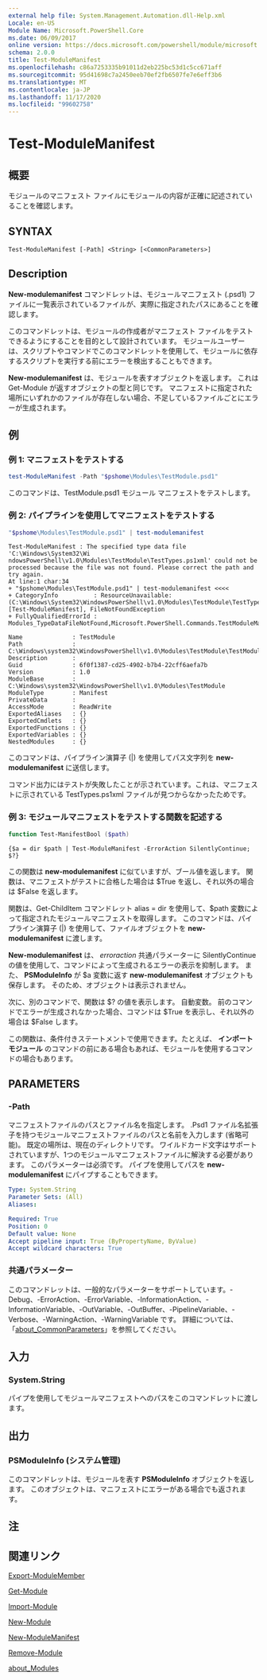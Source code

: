 ```yaml
---
external help file: System.Management.Automation.dll-Help.xml
Locale: en-US
Module Name: Microsoft.PowerShell.Core
ms.date: 06/09/2017
online version: https://docs.microsoft.com/powershell/module/microsoft.powershell.core/test-modulemanifest?view=powershell-7.2&WT.mc_id=ps-gethelp
schema: 2.0.0
title: Test-ModuleManifest
ms.openlocfilehash: c86a7253335b91011d2eb225bc53d1c5cc671aff
ms.sourcegitcommit: 95d41698c7a2450eeb70ef2fb6507fe7e6eff3b6
ms.translationtype: MT
ms.contentlocale: ja-JP
ms.lasthandoff: 11/17/2020
ms.locfileid: "99602758"
---
```

# Test-ModuleManifest

## 概要
モジュールのマニフェスト ファイルにモジュールの内容が正確に記述されていることを確認します。

## SYNTAX

```
Test-ModuleManifest [-Path] <String> [<CommonParameters>]
```

## Description

**New-modulemanifest** コマンドレットは、モジュールマニフェスト (.psd1) ファイルに一覧表示されているファイルが、実際に指定されたパスにあることを確認します。

このコマンドレットは、モジュールの作成者がマニフェスト ファイルをテストできるようにすることを目的として設計されています。
モジュールユーザーは、スクリプトやコマンドでこのコマンドレットを使用して、モジュールに依存するスクリプトを実行する前にエラーを検出することもできます。

**New-modulemanifest** は、モジュールを表すオブジェクトを返します。
これは Get-Module が返すオブジェクトの型と同じです。
マニフェストに指定された場所にいずれかのファイルが存在しない場合、不足しているファイルごとにエラーが生成されます。

## 例

### 例 1: マニフェストをテストする

```powershell
test-ModuleManifest -Path "$pshome\Modules\TestModule.psd1"
```

このコマンドは、TestModule.psd1 モジュール マニフェストをテストします。

### 例 2: パイプラインを使用してマニフェストをテストする

```powershell
"$pshome\Modules\TestModule.psd1" | test-modulemanifest
```

```Output
Test-ModuleManifest : The specified type data file 'C:\Windows\System32\Wi
ndowsPowerShell\v1.0\Modules\TestModule\TestTypes.ps1xml' could not be processed because the file was not found. Please correct the path and try again.
At line:1 char:34
+ "$pshome\Modules\TestModule.psd1" | test-modulemanifest <<<<
+ CategoryInfo          : ResourceUnavailable: (C:\Windows\System32\WindowsPowerShell\v1.0\Modules\TestModule\TestTypes.ps1xml:String) [Test-ModuleManifest], FileNotFoundException
+ FullyQualifiedErrorId : Modules_TypeDataFileNotFound,Microsoft.PowerShell.Commands.TestModuleManifestCommandName

Name              : TestModule
Path              : C:\Windows\system32\WindowsPowerShell\v1.0\Modules\TestModule\TestModule.psd1
Description       :
Guid              : 6f0f1387-cd25-4902-b7b4-22cff6aefa7b
Version           : 1.0
ModuleBase        : C:\Windows\system32\WindowsPowerShell\v1.0\Modules\TestModule
ModuleType        : Manifest
PrivateData       :
AccessMode        : ReadWrite
ExportedAliases   : {}
ExportedCmdlets   : {}
ExportedFunctions : {}
ExportedVariables : {}
NestedModules     : {}
```

このコマンドは、パイプライン演算子 (|) を使用してパス文字列を **new-modulemanifest** に送信します。

コマンド出力にはテストが失敗したことが示されています。これは、マニフェストに示されている TestTypes.ps1xml ファイルが見つからなかったためです。

### 例 3: モジュールマニフェストをテストする関数を記述する

```powershell
function Test-ManifestBool ($path)
```

```Output
{$a = dir $path | Test-ModuleManifest -ErrorAction SilentlyContinue; $?}
```

この関数は **new-modulemanifest** に似ていますが、ブール値を返します。
関数は、マニフェストがテストに合格した場合は $True を返し、それ以外の場合は $False を返します。

関数は、Get-ChildItem コマンドレット alias = dir を使用して、$path 変数によって指定されたモジュールマニフェストを取得します。
このコマンドは、パイプライン演算子 (|) を使用して、ファイルオブジェクトを **new-modulemanifest** に渡します。

**New-modulemanifest** は、 *erroraction* 共通パラメーターに SilentlyContinue の値を使用して、コマンドによって生成されるエラーの表示を抑制します。
また、 **PSModuleInfo** が $a 変数に返す **new-modulemanifest** オブジェクトも保存します。
そのため、オブジェクトは表示されません。

次に、別のコマンドで、関数は $? の値を表示します。
自動変数。
前のコマンドでエラーが生成されなかった場合、コマンドは $True を表示し、それ以外の場合は $False します。

この関数は、条件付きステートメントで使用できます。たとえば、 **インポートモジュール** のコマンドの前にある場合もあれば、モジュールを使用するコマンドの場合もあります。

## PARAMETERS

### -Path

マニフェストファイルのパスとファイル名を指定します。
.Psd1 ファイル名拡張子を持つモジュールマニフェストファイルのパスと名前を入力します (省略可能)。
既定の場所は、現在のディレクトリです。
ワイルドカード文字はサポートされていますが、1つのモジュールマニフェストファイルに解決する必要があります。
このパラメーターは必須です。
パイプを使用してパスを **new-modulemanifest** にパイプすることもできます。

```yaml
Type: System.String
Parameter Sets: (All)
Aliases:

Required: True
Position: 0
Default value: None
Accept pipeline input: True (ByPropertyName, ByValue)
Accept wildcard characters: True
```

### 共通パラメーター

このコマンドレットは、一般的なパラメーターをサポートしています。-Debug、-ErrorAction、-ErrorVariable、-InformationAction、-InformationVariable、-OutVariable、-OutBuffer、-PipelineVariable、-Verbose、-WarningAction、-WarningVariable です。 詳細については、「[about_CommonParameters](https://go.microsoft.com/fwlink/?LinkID=113216)」を参照してください。

## 入力

### System.String

パイプを使用してモジュールマニフェストへのパスをこのコマンドレットに渡します。

## 出力

### PSModuleInfo (システム管理)

このコマンドレットは、モジュールを表す **PSModuleInfo** オブジェクトを返します。
このオブジェクトは、マニフェストにエラーがある場合でも返されます。

## 注

## 関連リンク

[Export-ModuleMember](Export-ModuleMember.md)

[Get-Module](Get-Module.md)

[Import-Module](Import-Module.md)

[New-Module](New-Module.md)

[New-ModuleManifest](New-ModuleManifest.md)

[Remove-Module](Remove-Module.md)

[about_Modules](About/about_Modules.md)

